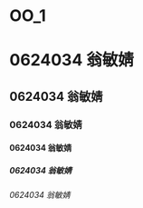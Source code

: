 # OO_1
# 0624034 翁敏婧
## 0624034 翁敏婧
### 0624034 翁敏婧
#### 0624034 翁敏婧
##### 0624034 翁敏婧
###### 0624034 翁敏婧
